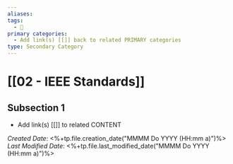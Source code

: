 ```yaml
---
aliases: 
tags:
  - 🥈
primary categories:
  - Add link(s) [[]] back to related PRIMARY categories
type: Secondary Category
---
```

# [[02 - IEEE Standards]]

## Subsection 1
* Add link(s) [[]] to related CONTENT

*Created Date*: <%+tp.file.creation_date("MMMM Do YYYY (HH:mm a)")%>
*Last Modified Date*: <%+tp.file.last_modified_date("MMMM Do YYYY (HH:mm a)")%>
